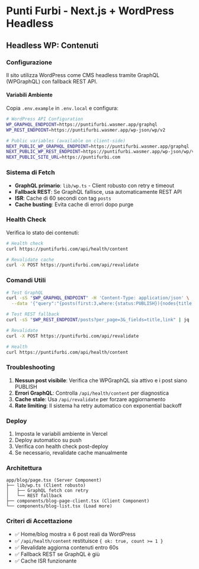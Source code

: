 # Punti Furbi - Next.js + WordPress Headless

## Headless WP: Contenuti

### Configurazione

Il sito utilizza WordPress come CMS headless tramite GraphQL (WPGraphQL) con fallback REST API.

#### Variabili Ambiente

Copia `.env.example` in `.env.local` e configura:

```bash
# WordPress API Configuration
WP_GRAPHQL_ENDPOINT=https://puntifurbi.wasmer.app/graphql
WP_REST_ENDPOINT=https://puntifurbi.wasmer.app/wp-json/wp/v2

# Public variables (available on client-side)
NEXT_PUBLIC_WP_GRAPHQL_ENDPOINT=https://puntifurbi.wasmer.app/graphql
NEXT_PUBLIC_WP_REST_ENDPOINT=https://puntifurbi.wasmer.app/wp-json/wp/v2
NEXT_PUBLIC_SITE_URL=https://puntifurbi.com
```

### Sistema di Fetch

- **GraphQL primario**: `lib/wp.ts` - Client robusto con retry e timeout
- **Fallback REST**: Se GraphQL fallisce, usa automaticamente REST API
- **ISR**: Cache di 60 secondi con tag `posts`
- **Cache busting**: Evita cache di errori dopo purge

### Health Check

Verifica lo stato dei contenuti:

```bash
# Health check
curl https://puntifurbi.com/api/health/content

# Revalidate cache
curl -X POST https://puntifurbi.com/api/revalidate
```

### Comandi Utili

```bash
# Test GraphQL
curl -sS "$WP_GRAPHQL_ENDPOINT" -H 'Content-Type: application/json' \
  --data '{"query":"{posts(first:3,where:{status:PUBLISH}){nodes{title uri}}}"}' | jq

# Test REST fallback
curl -sS "$WP_REST_ENDPOINT/posts?per_page=3&_fields=title,link" | jq

# Revalidate
curl -X POST https://puntifurbi.com/api/revalidate

# Health
curl https://puntifurbi.com/api/health/content
```

### Troubleshooting

1. **Nessun post visibile**: Verifica che WPGraphQL sia attivo e i post siano PUBLISH
2. **Errori GraphQL**: Controlla `/api/health/content` per diagnostica
3. **Cache stale**: Usa `/api/revalidate` per forzare aggiornamento
4. **Rate limiting**: Il sistema ha retry automatico con exponential backoff

### Deploy

1. Imposta le variabili ambiente in Vercel
2. Deploy automatico su push
3. Verifica con health check post-deploy
4. Se necessario, revalidate cache manualmente

### Architettura

```
app/blog/page.tsx (Server Component)
├── lib/wp.ts (Client robusto)
│   ├── GraphQL fetch con retry
│   └── REST fallback
├── components/blog-page-client.tsx (Client Component)
└── components/blog-list.tsx (Load more)
```

### Criteri di Accettazione

- ✅ Home/blog mostra ≥ 6 post reali da WordPress
- ✅ `/api/health/content` restituisce `{ ok: true, count >= 1 }`
- ✅ Revalidate aggiorna contenuti entro 60s
- ✅ Fallback REST se GraphQL è giù
- ✅ Cache ISR funzionante
